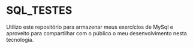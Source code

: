# SQL_TESTES

Utilizo este repositório para armazenar meus exercícios de MySql e aproveito para compartilhar com o público o meu desenvolvimento nesta tecnologia.
